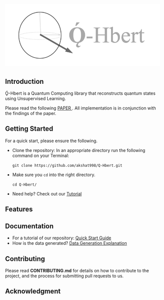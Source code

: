# ![](auxillary/logo.png)

## Introduction
Ǫ́-Hbert is a Quantum Computing library that reconstructs quantum states using Unsupervised Learning.

Please read the following [PAPER ](https://arxiv.org/abs/1810.10584). All implementation is
in conjunction with the findings of the paper.

## Getting Started
For a quick start, please ensure the following.

* Clone the repository:
    In an appropriate directory run the following command on your Terminal:

    `git clone https://github.com/akshat998/Q-Hbert.git`


* Make sure you `cd` into the right directory.

   `cd Q-Hbert/`

* Need help? Check out our  [Tutorial](docs/Quick_start_GUIDE.ipynb)


## Features





## Documentation
* For a tutorial of our repository: [Quick Start Guide](docs/Quick_start_GUIDE.ipynb)
* How is the data generated? [Data Generation Explanation](docs/data_gen_expln.ipynb)


## Contributing
Please read **CONTRIBUTING.md** for details on how to contribute to the project, and the process for submitting pull requests to us.


## Acknowledgment
